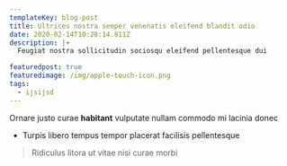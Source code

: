```yaml
---
templateKey: blog-post
title: Ultrices nostra semper venenatis eleifend blandit odio
date: 2020-02-14T10:28:14.811Z
description: |+
  Feugiat nostra sollicitudin sociosqu eleifend pellentesque dui

featuredpost: true
featuredimage: /img/apple-touch-icon.png
tags:
  - ijsijsd
---
```

Ornare justo curae **habitant** vulputate nullam commodo mi lacinia donec

* Turpis libero tempus tempor placerat facilisis pellentesque



> Ridiculus litora ut vitae nisi curae morbi

